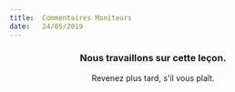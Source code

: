```yaml
---
title:  Commentaires Moniteurs
date:   24/05/2019
---
```


### <center>Nous travaillons sur cette leçon.</center>
<center>Revenez plus tard, s'il vous plaît.</center>